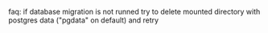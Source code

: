 faq:
if database migration is not runned try to delete mounted directory with postgres data ("pgdata" on default) and retry